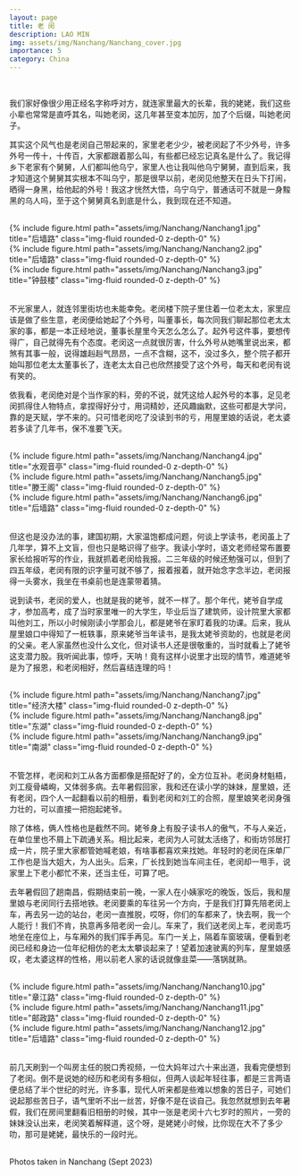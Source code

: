 ```yaml
---
layout: page
title: 老 闵
description: LAO MIN
img: assets/img/Nanchang/Nanchang_cover.jpg
importance: 5
category: China
---
```


<br/>

我们家好像很少用正经名字称呼对方，就连家里最大的长辈，我的姥姥，我们这些小辈也常常是直呼其名，叫她老闵，这几年甚至变本加厉，加了个后缀，叫她老闵子。

其实这个风气也是老闵自己带起来的，家里老老少少，被老闵起了不少外号，许多外号一传十，十传百，大家都跟着那么叫，有些都已经忘记真名是什么了。我记得乡下老家有个舅舅，人们都叫他乌宁，家里人也让我叫他乌宁舅舅，直到后来，我才知道这个舅舅其实根本不叫乌宁，那是很早以前，老闵见他整天在日头下打闹，晒得一身黑，给他起的外号！我这才恍然大悟，乌宁乌宁，普通话可不就是一身黢黑的乌人吗，至于这个舅舅真名到底是什么，我到现在还不知道。


<br/>

<div class="row">
    <div class="col-sm mt-3 mt-md-0">
        {% include figure.html path="assets/img/Nanchang/Nanchang1.jpg" title="后墙路" class="img-fluid rounded-0 z-depth-0" %}
    </div>
    <div class="col-sm mt-3 mt-md-0">
        {% include figure.html path="assets/img/Nanchang/Nanchang2.jpg" title="后墙路" class="img-fluid rounded-0 z-depth-0" %}
    </div>
    <div class="col-sm mt-3 mt-md-0">
        {% include figure.html path="assets/img/Nanchang/Nanchang3.jpg" title="钟鼓楼" class="img-fluid rounded-0 z-depth-0" %}
    </div>
</div>

<br/>

不光家里人，就连邻里街坊也未能幸免。老闵楼下院子里住着一位老太太，家里应该是做了些生意，老闵便给她起了个外号，叫董事长，每次同我们聊起那位老太太家的事，都是一本正经地说，董事长屋里今天怎么怎么了。起外号这件事，要想传得广，自己就得先有个态度。老闵这一点就很厉害，什么外号从她嘴里说出来，都煞有其事一般，说得雄赳赳气昂昂，一点不含糊，这不，没过多久，整个院子都开始叫那位老太太董事长了，连老太太自己也欣然接受了这个外号，每天和老闵有说有笑的。

依我看，老闵绝对是个当作家的料，旁的不说，就凭这给人起外号的本事，足见老闵抓得住人物特点，拿捏得好分寸，用词精妙，还风趣幽默，这些可都是大学问，靠的是天赋，学不来的。只可惜老闵吃了没读到书的亏，用屋里娘的话说，老太婆若多读了几年书，保不准要飞天。

<br/>

<div class="row">
    <div class="col-sm mt-3 mt-md-0">
        {% include figure.html path="assets/img/Nanchang/Nanchang4.jpg" title="水观音亭" class="img-fluid rounded-0 z-depth-0" %}
    </div>
    <div class="col-sm mt-3 mt-md-0">
        {% include figure.html path="assets/img/Nanchang/Nanchang5.jpg" title="滕王阁" class="img-fluid rounded-0 z-depth-0" %}
    </div>
    <div class="col-sm mt-3 mt-md-0">
        {% include figure.html path="assets/img/Nanchang/Nanchang6.jpg" title="后墙路" class="img-fluid rounded-0 z-depth-0" %}
    </div>
</div>

<br/>

但这也是没办法的事，建国初期，大家温饱都成问题，何谈上学读书，老闵虽上了几年学，算不上文盲，但也只是略识得了些字。我读小学时，语文老师经常布置要家长给报听写的作业，我就抓着老闵给我报。二三年级的时候还勉强可以，但到了四五年级，老闵有限的识字量可就不够了，报着报着，就开始念字念半边，老闵报得一头雾水，我坐在书桌前也是连蒙带着猜。

说到读书，老闵的爱人，也就是我的姥爷，就不一样了。那个年代，姥爷自学成才，参加高考，成了当时家里唯一的大学生，毕业后当了建筑师，设计院里大家都叫他刘工，所以小时候刚读小学那会儿，都是姥爷在家盯着我的功课。后来，我从屋里娘口中得知了一桩轶事，原来姥爷当年读书，是我太姥爷资助的，也就是老闵的父亲。老人家虽然也没什么文化，但对读书人还是很敬重的，当时就看上了姥爷这支潜力股。我听闻此事，惊呼，天呐！竟有这样小说里才出现的情节，难道姥爷是为了报恩，和老闵相好，然后喜结连理的吗！

<br/>

<div class="row">
    <div class="col-sm mt-3 mt-md-0">
        {% include figure.html path="assets/img/Nanchang/Nanchang7.jpg" title="经济大楼" class="img-fluid rounded-0 z-depth-0" %}
    </div>
    <div class="col-sm mt-3 mt-md-0">
        {% include figure.html path="assets/img/Nanchang/Nanchang8.jpg" title="东湖" class="img-fluid rounded-0 z-depth-0" %}
    </div>
    <div class="col-sm mt-3 mt-md-0">
        {% include figure.html path="assets/img/Nanchang/Nanchang9.jpg" title="南湖" class="img-fluid rounded-0 z-depth-0" %}
    </div>
</div>

<br/>

不管怎样，老闵和刘工从各方面都像是搭配好了的，全方位互补。老闵身材魁梧，刘工瘦骨嶙峋，又体弱多病。去年暑假回家，我和还在读小学的妹妹，屋里娘，还有老闵，四个人一起翻看以前的相册，看到老闵和刘工的合照，屋里娘笑老闵身强力壮的，可以直接一把抱起姥爷。

除了体格，俩人性格也是截然不同。姥爷身上有股子读书人的傲气，不与人亲近，在单位里也不屑上下疏通关系。相比起来，老闵为人可就太活络了，和街坊邻居打成一片，院子里大家都管她喊老娘，有啥事都喜欢来找她。年轻时的老闵在床单厂工作也是当大姐大，为人出头。后来，厂长找到她当车间主任，老闵却一甩手，说家里上下老小都忙不来，还当主任，可算了吧。

去年暑假回了趟南昌，假期结束前一晚，一家人在小姨家吃的晚饭，饭后，我和屋里娘与老闵同行去搭地铁。老闵要乘的车往另一个方向，于是我们打算先陪老闵上车，再去另一边的站台，老闵一直推脱，哎呀，你们的车都来了，快去啊，我一个人能行！我们不肯，执意再多陪老闵一会儿。车来了，我们送老闵上车，老闵乖巧地坐在座位上，与车厢外的我们挥手再见。车门一关上，隔着车窗玻璃，便看到老闵已经和身边一位年纪相仿的老太太攀谈起来了！望着加速驶离的列车，屋里娘感叹，老太婆这样的性格，用以前老人家的话说就像韭菜——落锅就熟。

<br/>

<div class="row">
    <div class="col-sm mt-3 mt-md-0">
        {% include figure.html path="assets/img/Nanchang/Nanchang10.jpg" title="章江路" class="img-fluid rounded-0 z-depth-0" %}
    </div>
    <div class="col-sm mt-3 mt-md-0">
        {% include figure.html path="assets/img/Nanchang/Nanchang11.jpg" title="邮政路" class="img-fluid rounded-0 z-depth-0" %}
    </div>
    <div class="col-sm mt-3 mt-md-0">
        {% include figure.html path="assets/img/Nanchang/Nanchang12.jpg" title="后墙路" class="img-fluid rounded-0 z-depth-0" %}
    </div>
</div>

<br/>

前几天刷到一个叫房主任的脱口秀视频，一位大妈年过六十来出道，我看完便想到了老闵。倒不是说她的经历和老闵有多相似，但两人谈起年轻往事，都是三言两语便总结了半个世纪的时光，许多事，现代人听来都是些难以想象的苦日子，可她们说起那些苦日子，语气里听不出一丝苦，好像不是在谈自己。我忽然就想到去年暑假，我们在房间里翻看旧相册的时候，其中一张是老闵十六七岁时的照片，一旁的妹妹没认出来，老闵笑着解释道，这个呀，是姥姥小时候，比你现在大不了多少叻，那可是姥姥，最快乐的一段时光。

<br/>


<div class="caption">
    Photos taken in Nanchang (Sept 2023)
</div>

